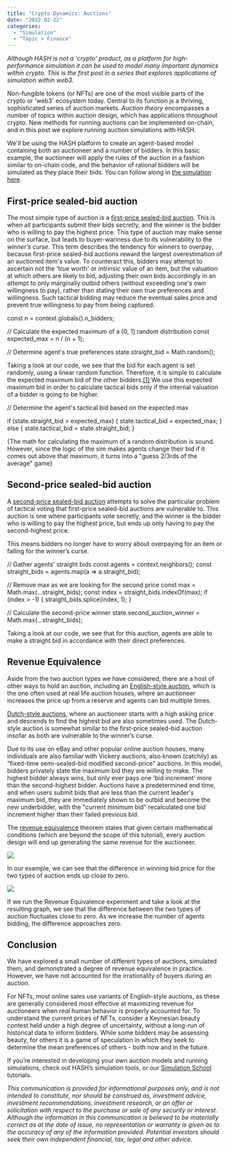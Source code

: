 ```yaml
---
title: "Crypto Dynamics: Auctions"
date: "2022-02-22"
categories: 
  - "Simulation"
  - "Topic > Finance"
---
```


_Although HASH is not a 'crypto' product, as a platform for high-performance simulation it can be used to model many important dynamics within crypto. This is the first post in a series that explores applications of simulation within web3._

Non-fungible tokens (or NFTs) are one of the most visible parts of the crypto or 'web3' ecosystem today. Central to its function js a thriving, sophisticated series of auction markets. _Auction theory_ encompasses a number of topics within auction design, which has applications throughout crypto. New methods for running auctions can be implemented on-chain, and in this post we explore running auction simulations with HASH.

We'll be using the HASH platform to create an agent-based model containing both an auctioneer and a number of bidders. In this basic example, the auctioneer will apply the rules of the auction in a fashion similar to on-chain code, and the behavior of rational bidders will be simulated as they place their bids. You can follow along in [the simulation here](https://core.hash.ai/@saku/auctions-example/1.0.0).

## First-price sealed-bid auction

The most simple type of auction is a [first-price sealed-bid auction](https://en.wikipedia.org/wiki/First-price_sealed-bid_auction). This is when all participants submit their bids secretly, and the winner is the bidder who is willing to pay the highest price. This type of auction may make sense on the surface, but leads to buyer-wariness due to its vulnerability to the _winner’s curse_. This term describes the tendency for winners to overpay, because first-price sealed-bid auctions reward the largest overestimation of an auctioned item's value. To counteract this, bidders may attempt to ascertain not the 'true worth' or intrinsic value of an item, but the valuation at which others are likely to bid, adjusting their own bids accordingly in an attempt to only marginally outbid others (without exceeding one's own willingness to pay), rather than stating their own true preferences and willingness. Such tactical bidding may reduce the eventual sales price and prevent true willingness to pay from being captured.

  const n = context.globals().n\_bidders;

  // Calculate the expected maximum of a (0, 1\] random distribution
  const expected\_max = n / (n + 1);

  // Determine agent's true preferences
  state.straight\_bid = Math.random();

Taking a look at our code, we see that the bid for each agent is set randomly, using a linear random function. Therefore, it is simple to calculate the expected maximum bid of the other bidders.[\[1\]](https://math.stackexchange.com/questions/150586/expected-value-of-max-of-iid-variables) We use this expected maximum bid in order to calculate tactical bids only if the internal valuation of a bidder is going to be higher.

  // Determine the agent's tactical bid based on the expected max
  
  if (state.straight\_bid > expected\_max) {
    state.tactical\_bid = expected\_max;
  } else {
    state.tactical\_bid = state.straight\_bid;
  }

{The math for calculating the maximum of a random distribution is sound. However, since the logic of the sim makes agents change their bid if it comes out above that maximum, it turns into a "guess 2/3rds of the average" game}

## Second-price sealed-bid auction 

A [second-price sealed-bid auction](https://en.wikipedia.org/wiki/Generalized_second-price_auction) attempts to solve the particular problem of tactical voting that first-price sealed-bid auctions are vulnerable to. This auction is one where participants vote secretly, and the winner is the bidder who is willing to pay the highest price, but ends up only having to pay the second-highest price.

This means bidders no longer have to worry about overpaying for an item or falling for the winner’s curse. 

  // Gather agents' straight bids
  const agents = context.neighbors();
  const straight\_bids = agents.map(a => a.straight\_bid);

  // Remove max as we are looking for the second price
  const max = Math.max(...straight\_bids);
  const index = straight\_bids.indexOf(max);
  if (index > -1) {
    straight\_bids.splice(index, 1);
  }

  // Calculate the second-price winner
  state.second\_auction\_winner = Math.max(...straight\_bids);

Taking a look at our code, we see that for this auction, agents are able to make a straight bid in accordance with their direct preferences.

## Revenue Equivalence

Aside from the two auction types we have considered, there are a host of other ways to hold an auction, including an [English-style auction](https://en.wikipedia.org/wiki/English_auction), which is the one often used at real life auction houses, where an auctioneer increases the price up from a reserve and agents can bid multiple times. 

[Dutch-style auctions](https://en.wikipedia.org/wiki/Dutch_auction), where an auctioneer starts with a high asking price and descends to find the highest bid are also sometimes used. The Dutch-style auction is somewhat similar to the first-price sealed-bid auction insofar as both are vulnerable to the winner’s curse.

Due to its use on eBay and other popular online auction houses, many individuals are also familiar with Vickery auctions, also known (catchily) as "fixed-time semi-sealed-bid modified second-price" auctions. In this model, bidders privately state the maximum bid they are willing to make. The highest bidder always wins, but only ever pays one 'bid increment' more than the second-highest bidder. Auctions have a predetermined end time, and when users submit bids that are less than the current leader's maximum bid, they are immediately shown to be outbid and become the new underbidder, with the "current minimum bid" recalculated one bid increment higher than their failed previous bid.

The [revenue equivalence](https://en.wikipedia.org/wiki/Revenue_equivalence) theorem states that given certain mathematical conditions (which are beyond the scope of this tutorial), every auction design will end up generating the same revenue for the auctioneer.

![](images/image37.png)

In our example, we can see that the difference in winning bid price for the two types of auction ends up close to zero. 

![](images/image38.png)

If we run the Revenue Equivalence experiment and take a look at the resulting graph, we see that the difference between the two types of auction fluctuates close to zero. As we increase the number of agents bidding, the difference approaches zero.

## Conclusion

We have explored a small number of different types of auctions, simulated them, and demonstrated a degree of revenue equivalence in practice. However, we have not accounted for the irrationality of buyers during an auction.

For NFTs, most online sales use variants of English-style auctions, as these are generally considered most effective at maximizing revenue for auctioneers when _real_ human behavior is properly accounted for. To understand the current prices of NFTs, consider a Keynesian beauty contest held under a high degree of uncertainty, without a long-run of historical data to inform bidders. While some bidders may be assessing beauty, for others it is a game of speculation in which they seek to determine the mean preferences of others - both now and in the future.

If you’re interested in developing your own auction models and running simulations, check out HASH’s simulation tools, or our [Simulation School](https://simulation.school/) tutorials.

_This communication is provided for informational purposes only, and is not intended to constitute, nor should be construed as, investment advice, investment recommendations, investment research, or an offer or solicitation with respect to the purchase or sale of any security or interest. Although the information in this communication is believed to be materially correct as at the date of issue, no representation or warranty is given as to the accuracy of any of the information provided. Potential investors should seek their own independent financial, tax, legal and other advice._
